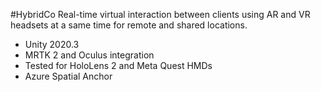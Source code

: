 #HybridCo
Real-time virtual interaction between clients using AR and VR headsets at a same time for remote and shared locations.  

- Unity 2020.3
- MRTK 2 and Oculus integration
- Tested for HoloLens 2 and Meta Quest HMDs
- Azure Spatial Anchor
  
